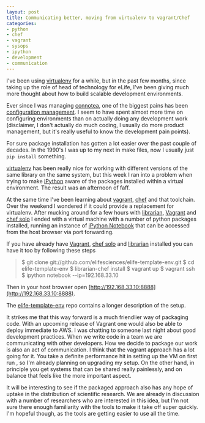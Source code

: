 ```yaml
---
layout: post
title: Communicating better, moving from virtualenv to vagrant/Chef
categories: 
- python
- chef
- vagrant
- sysops
- ipython
- development
- communication
---
```


I've been using [virtualenv][vev] for a while, but in the past few months, since taking up the role of head of technology for eLife, I've been giving much more thought about how to build scalable development environments. 

Ever since I was managing [connotea][con], one of the biggest pains has been [configuration management][conconfig]. I seem to have spent almost more time on configuring environments than on actually doing any development work (disclaimer, I don't actually do much coding, I usually do more product management, but it's really useful to know the development pain points). 

[con]: http://en.wikipedia.org/wiki/Connotea
[conconfig]: http://www.mulvany.net/files/README.osx.html 

For sure package installation has gotten a lot easier over the past couple of decades. In the 1990's I was up to my next in make files, now I usually just `pip install` something. 

[virtualenv][vev] has been really nice for working with different versions of the same library on the same system, but this week I ran into a problem when trying to make [iPython][ipy] aware of the packages installed within a virtual environment. The result was an afternoon of faff. 

At the same time I've been learning about [vagrant][vagrant], [chef][cs] and that toolchain. Over the weekend I wondered if it could provide a replacement for virtualenv. After mucking around for a few hours
with [librarian][lib], [Vagrant][vagrant] and [chef solo][cs] I ended with a virtual machine with a number of python packages installed, running an instance of [iPython Notebook][ipn] that can be accessed from the host browser via port forwarding. 

[ipy]: http://ipython.org/
[ipn]: http://ipython.org/ipython-doc/dev/interactive/htmlnotebook.html
[lib]: https://github.com/applicationsonline/librarian
[cs]: http://wiki.opscode.com/display/chef/Chef+Solo
[vagrant]: http://www.vagrantup.com/
[vev]: http://www.virtualenv.org/en/latest/

If you have already have [Vagrant][vagrant], [chef solo][cs] and [librarian][lib] installed you can have it too by following these steps  

>   $ git clone git://github.com/elifesciences/elife-template-env.git
>   $ cd elife-template-env
>   $ librarian-chef install
>   $ vagrant up
>   $ vagrant ssh
>   $ ipython notebook --ip=192.168.33.10  


Then in your host browser open [http://192.168.33.10:8888](http://192.168.33.10:8888). 

The [elife-template-env][ete] repo contains a longer description of the setup.

[ete]: https://github.com/elifesciences/elife-template-env

It strikes me that this way forward is a much friendlier way of packaging code. With an upcoming release of Vagrant one would also be able to deploy immediate to AWS. I was chatting to someone last night about good development practices. When we write code in a team we are communicating with other developers. How we decide to package our work is also an act of communication. I think that the vagrant approach has a lot going for it. You take a definite performance hit in setting up the VM on first run , so I'm already planning on upgrading my setup. On the other hand, in principle you get systems that can be shared really painlessly, and on balance that feels like the more important aspect. 

It will be interesting to see if the packaged approach also has any hope of uptake in the distribution of scientific research. We are already in discussion with a number of researchers who are interested in this idea, but I'm not sure there enough familiarity with the tools to make it take off super quickly. I'm hopeful though, as the tools are getting easier to use all the time.